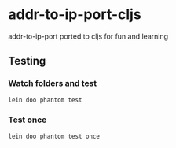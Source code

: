 # addr-to-ip-port-cljs
addr-to-ip-port ported to cljs for fun and learning

## Testing

### Watch folders and test

```bash
lein doo phantom test
```

### Test once

```bash
lein doo phantom test once
```


